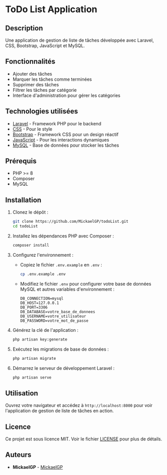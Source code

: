# ToDo List Application

## Description
Une application de gestion de liste de tâches développée avec Laravel, CSS, Bootstrap, JavaScript et MySQL.

## Fonctionnalités
- Ajouter des tâches
- Marquer les tâches comme terminées
- Supprimer des tâches
- Filtrer les tâches par catégorie
- Interface d'administration pour gérer les catégories

## Technologies utilisées
- [Laravel](https://laravel.com/) - Framework PHP pour le backend
- [CSS](https://developer.mozilla.org/fr/docs/Web/CSS) - Pour le style
- [Bootstrap](https://getbootstrap.com/) - Framework CSS pour un design réactif
- [JavaScript](https://developer.mozilla.org/fr/docs/Web/JavaScript) - Pour les interactions dynamiques
- [MySQL](https://www.mysql.com/) - Base de données pour stocker les tâches

## Prérequis
- PHP >= 8
- Composer
- MySQL

## Installation
1. Clonez le dépôt :
    ```bash
    git clone https://github.com/MickaelGP/todoList.git
    cd todoList
    ```

2. Installez les dépendances PHP avec Composer :
    ```bash
    composer install
    ```

3. Configurez l'environnement :
    - Copiez le fichier `.env.example` en `.env` :
        ```bash
        cp .env.example .env
        ```
    - Modifiez le fichier `.env` pour configurer votre base de données MySQL et autres variables d'environnement :
        ```env
        DB_CONNECTION=mysql
        DB_HOST=127.0.0.1
        DB_PORT=3306
        DB_DATABASE=votre_base_de_donnees
        DB_USERNAME=votre_utilisateur
        DB_PASSWORD=votre_mot_de_passe
        ```

5. Générez la clé de l'application :
    ```bash
    php artisan key:generate
    ```

6. Exécutez les migrations de base de données :
    ```bash
    php artisan migrate
    ```

7. Démarrez le serveur de développement Laravel :
    ```bash
    php artisan serve
    ```

## Utilisation
Ouvrez votre navigateur et accédez à `http://localhost:8000` pour voir l'application de gestion de liste de tâches en action.

## Licence
Ce projet est sous licence MIT. Voir le fichier [LICENSE](LICENSE) pour plus de détails.

## Auteurs
- **MickaelGP** - [MickaelGP](https://github.com/MickaelGP)


